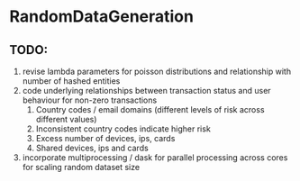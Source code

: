 # RandomDataGeneration

## TODO:
1. revise lambda parameters for poisson distributions and relationship with number of hashed entities
2. code underlying relationships between transaction status and user behaviour for non-zero transactions
   1. Country codes / email domains (different levels of risk across different values)
   2. Inconsistent country codes indicate higher risk
   3. Excess number of devices, ips, cards
   4. Shared devices, ips and cards
3. incorporate multiprocessing / dask for parallel processing across cores for scaling random dataset size